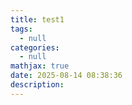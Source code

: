 ```yaml
---
title: test1
tags:
  - null
categories:
  - null
mathjax: true
date: 2025-08-14 08:38:36
description:
---
```

